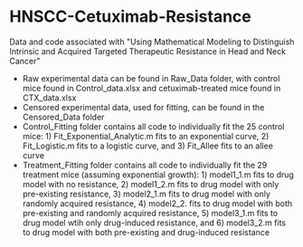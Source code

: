 # HNSCC-Cetuximab-Resistance
Data and code associated with "Using Mathematical Modeling to Distinguish Intrinsic and Acquired Targeted Therapeutic Resistance in Head and Neck Cancer"

- Raw experimental data can be found in Raw_Data folder, with control mice found in Control_data.xlsx and cetuximab-treated mice found in CTX_data.xlsx
- Censored experimental data, used for fitting, can be found in the Censored_Data folder
- Control_Fitting folder contains all code to individually fit the 25 control mice: 1) Fit_Exponential_Analytic.m fits to an exponential curve, 2) Fit_Logistic.m fits to a logistic curve, and 3) Fit_Allee fits to an allee curve
- Treatment_Fitting folder contains all code to individually fit the 29 treatment mice (assuming exponential growth): 1) model1_1.m fits to drug model with no resistance, 2) model1_2.m fits to drug model with only pre-existing resistance, 3) model2_1.m fits to drug model with only randomly acquired resistance, 4) model2_2. fits to drug model with both pre-existing and randomly acquired resistance, 5) model3_1.m fits to drug model wtih only drug-induced resistance, and 6) model3_2.m fits to drug model with both pre-existing and drug-induced resistance
